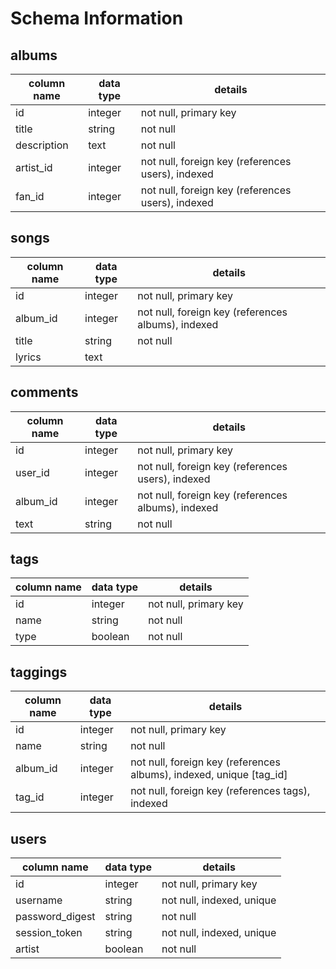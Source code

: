 # Schema Information

## albums
column name | data type | details
------------|-----------|-----------------------
id          | integer   | not null, primary key
title       | string    | not null
description | text      | not null
artist_id   | integer   | not null, foreign key (references users), indexed
fan_id      | integer   | not null, foreign key (references users), indexed

## songs
column name | data type | details
------------|-----------|-----------------------
id          | integer   | not null, primary key
album_id    | integer   | not null, foreign key (references albums), indexed
title       | string    | not null
lyrics      | text      |

## comments
column name | data type | details
------------|-----------|-----------------------
id          | integer   | not null, primary key
user_id     | integer   | not null, foreign key (references users), indexed
album_id    | integer   | not null, foreign key (references albums), indexed
text        | string    | not null

## tags
column name | data type | details
------------|-----------|-----------------------
id          | integer   | not null, primary key
name        | string    | not null
type        | boolean   | not null

## taggings
column name | data type | details
------------|-----------|-----------------------
id          | integer   | not null, primary key
name        | string    | not null
album_id    | integer   | not null, foreign key (references albums), indexed, unique [tag_id]
tag_id      | integer   | not null, foreign key (references tags), indexed

## users
column name     | data type | details
----------------|-----------|-----------------------
id              | integer   | not null, primary key
username        | string    | not null, indexed, unique
password_digest | string    | not null
session_token   | string    | not null, indexed, unique
artist          | boolean   | not null
